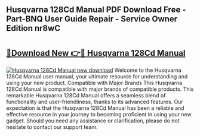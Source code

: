 ## Husqvarna 128Cd Manual PDF Download Free - Part-BNQ User Guide Repair - Service Owner Edition nr8wC

# <h2><a href="http://bc26304.oget.top/?id=Husqvarna+128Cd+Manual">🔗Download New 👉🔴 Husqvarna 128Cd Manual</a></h2>

[![Husqvarna 128Cd Manual new download](https://i.imgur.com/5g1atiW.png)](http://bc26304.oget.top/?id=Husqvarna+128Cd+Manual)
Welcome to the Husqvarna 128Cd Manual user manual, your ultimate resource for understanding and using your new product. Compatible with Major Brands This Husqvarna 128Cd Manual is compatible with major brands of compatible products. This remarkable Husqvarna 128Cd Manual offers a seamless blend of functionality and user-friendliness, thanks to its advanced features. Our expectation is that the Husqvarna 128Cd Manual has been a reliable and effective resource in your journey to becoming proficient in using your new gadget. Should you need any assistance or clarification, please do not hesitate to contact our support team.

